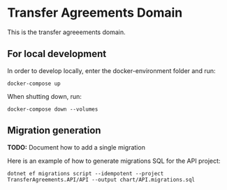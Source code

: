 # Transfer Agreements Domain
This is the transfer agreeements domain.

## For local development

In order to develop locally, enter the docker-environment folder and run:

```
docker-compose up
```

When shutting down, run:

```
docker-compose down --volumes
```


## Migration generation

**TODO:** Document how to add a single migration

Here is an example of how to generate migrations SQL for the API project:

```shell
dotnet ef migrations script --idempotent --project TransferAgreements.API/API --output chart/API.migrations.sql
```
